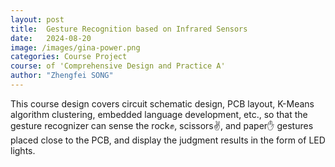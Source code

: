 ```yaml
---
layout: post
title:  Gesture Recognition based on Infrared Sensors
date:   2024-08-20
image: /images/gina-power.png
categories: Course Project
course: of 'Comprehensive Design and Practice A'
author: "Zhengfei SONG"
---
```


This course design covers circuit schematic design, PCB layout, K-Means algorithm clustering, embedded language development, etc., so that the gesture recognizer can sense the rock✊, scissors✌, and paper✋ gestures placed close to the PCB, and display the judgment results in the form of LED lights.
